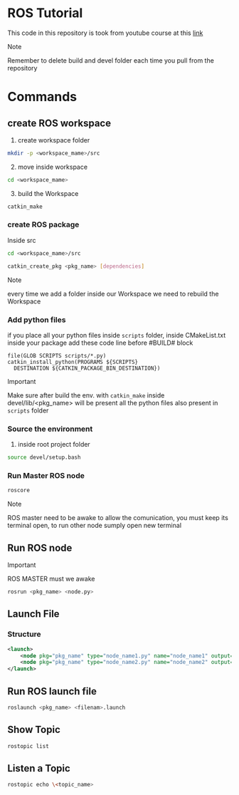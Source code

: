 # ROS Tutorial
This code in this repository is took from youtube course at this [link](https://youtu.be/C6BlNbeU3fQ?si=p6g8Fy_C7PBTyWP0)
> [!NOTE]
> Remember to delete build and devel folder each time you pull from the repository


# Commands

## create ROS workspace
1. create workspace folder
```sh
mkdir -p <workspace_mame>/src
```
2. move inside workspace
```sh
cd <workspace_mame>
```
3. build the Workspace
```sh
catkin_make
```
### create ROS package
Inside src
```sh
cd <workspace_mame>/src
```
```sh
catkin_create_pkg <pkg_name> [dependencies]
```
>[!NOTE]
> every time we add a folder inside our Workspace we need to rebuild the Workspace
### Add python files
if  you place all your python files inside `scripts` folder, inside CMakeList.txt inside your package add these code line before #BUILD# block
```
file(GLOB SCRIPTS scripts/*.py)
catkin_install_python(PROGRAMS ${SCRIPTS}
  DESTINATION ${CATKIN_PACKAGE_BIN_DESTINATION})
```
>[!IMPORTANT]
> Make sure after build the env. with `catkin_make` inside devel/lib/<pkg_name> will be present all the python files also present in `scripts` folder



### Source the environment
1. inside root project folder
```sh
source devel/setup.bash
```

### Run Master ROS node
```sh
roscore
```
> [!NOTE]
> ROS master need to be awake to allow the comunication, you must keep its terminal open, to run other node sumply open new terminal

## Run ROS node
>[!IMPORTANT]
> ROS MASTER must we awake
```sh
rosrun <pkg_name> <node.py>
```
## Launch File
### Structure 
```xml
<launch>
    <node pkg="pkg_name" type="node_name1.py" name="node_name1" output="screen"></node>
    <node pkg="pkg_name" type="node_name2.py" name="node_name2" output="screen"></node>
</launch>
```


## Run ROS launch file
```sh
roslaunch <pkg_name> <filenam>.launch
```
## Show Topic
``` sh
rostopic list
```
## Listen a Topic
```sh
rostopic echo \<topic_name>
```
